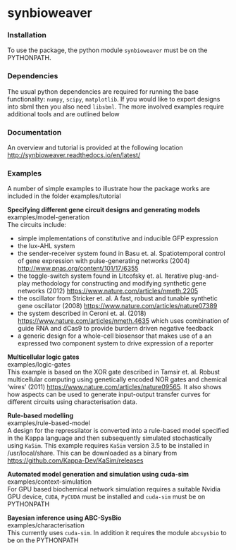 synbioweaver
=============

### Installation
To use the package, the python module `synbioweaver` must be on the PYTHONPATH.

### Dependencies
The usual python dependencies are required for running the base functionality: `numpy`, `scipy`, `matplotlib`. If you would like to export designs into sbml then you also need `libsbml`. The more involved examples require additional tools and are outlined below

### Documentation
An overview and tutorial is provided at the following location
<http://synbioweaver.readthedocs.io/en/latest/>

### Examples
A number of simple examples to illustrate how the package works are included in the folder examples/tutorial

**Specifying different gene circuit designs and generating models**  
examples/model-generation  
The circuits include: 
* simple implementations of constitutive and inducible GFP expression
* the lux-AHL system
* the sender-receiver system found in Basu et. al. Spatiotemporal control of gene expression with pulse-generating networks (2004) <http://www.pnas.org/content/101/17/6355>
* the toggle-switch system found in Litcofsky et. al. Iterative plug-and-play methodology for constructing and modifying synthetic gene networks (2012) <https://www.nature.com/articles/nmeth.2205>
* the oscillator from Stricker et. al. A fast, robust and tunable
  synthetic gene oscillator (2008) <https://www.nature.com/articles/nature07389>
* the system described in Ceroni et. al. (2018)
  <https://www.nature.com/articles/nmeth.4635> which uses combination
  of guide RNA and dCas9 to provide burdern driven negative feedback
* a generic design for a whole-cell biosensor that makes use of a an
  expressed two component system to drive expression of a reporter

**Multicellular logic gates**  
examples/logic-gates  
This example is based on the XOR gate described in Tamsir
et. al. Robust multicellular computing using genetically encoded NOR
gates and chemical ‘wires’ (2011)
<https://www.nature.com/articles/nature09565>. It also shows how
aspects can be used to generate input-output transfer curves for different circuits
using characterisation data.

**Rule-based modelling**  
examples/rule-based-model   
A design for the repressilator is converted into a rule-based model specified in the Kappa language and then subsequently simulated stochastically using `KaSim`. This example requires `KaSim` version 3.5 to be installed in /usr/local/share. This can be downloaded as a binary from <https://github.com/Kappa-Dev/KaSim/releases>

**Automated model generation and simulation using cuda-sim**  
examples/context-simulation  
For GPU based biochemical network simulation requires a suitable Nvidia GPU device, `CUDA`, `PyCUDA` must be installed and `cuda-sim` must be on PYTHONPATH

**Bayesian inference using ABC-SysBio**  
examples/characterisation  
This currently uses `cuda-sim`. In addition it requires the module `abcsysbio` to be on the PYTHONPATH
